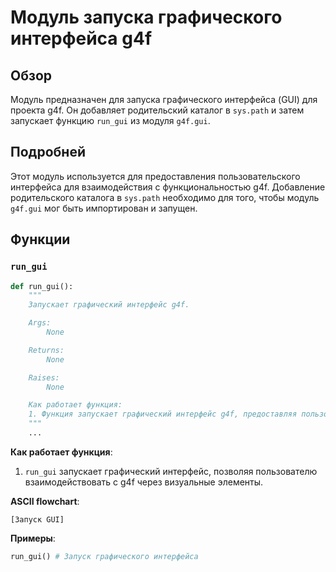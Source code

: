 # Модуль запуска графического интерфейса g4f

## Обзор

Модуль предназначен для запуска графического интерфейса (GUI) для проекта g4f. Он добавляет родительский каталог в `sys.path` и затем запускает функцию `run_gui` из модуля `g4f.gui`.

## Подробней

Этот модуль используется для предоставления пользовательского интерфейса для взаимодействия с функциональностью g4f. Добавление родительского каталога в `sys.path` необходимо для того, чтобы модуль `g4f.gui` мог быть импортирован и запущен.

## Функции

### `run_gui`

```python
def run_gui():
    """
    Запускает графический интерфейс g4f.

    Args:
        None

    Returns:
        None

    Raises:
        None

    Как работает функция:
    1. Функция запускает графический интерфейс g4f, предоставляя пользователю визуальный способ взаимодействия с проектом.
    """
    ...
```

**Как работает функция**:

1.  `run_gui` запускает графический интерфейс, позволяя пользователю взаимодействовать с g4f через визуальные элементы.

**ASCII flowchart**:

```
[Запуск GUI]
```

**Примеры**:

```python
run_gui() # Запуск графического интерфейса